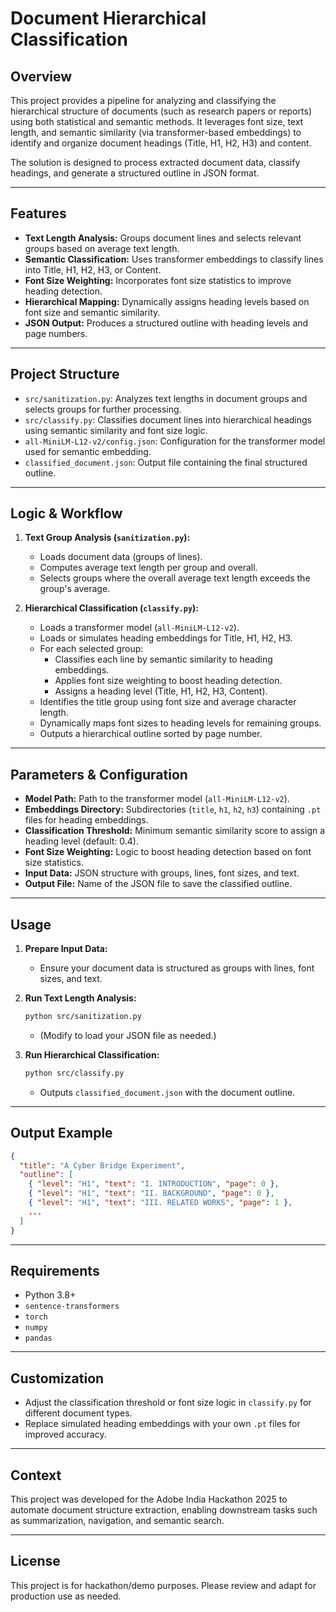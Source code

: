 #  Document Hierarchical Classification

## Overview

This project provides a pipeline for analyzing and classifying the hierarchical structure of documents (such as research papers or reports) using both statistical and semantic methods. It leverages font size, text length, and semantic similarity (via transformer-based embeddings) to identify and organize document headings (Title, H1, H2, H3) and content.

The solution is designed to process extracted document data, classify headings, and generate a structured outline in JSON format.

---

## Features

- **Text Length Analysis:** Groups document lines and selects relevant groups based on average text length.
- **Semantic Classification:** Uses transformer embeddings to classify lines into Title, H1, H2, H3, or Content.
- **Font Size Weighting:** Incorporates font size statistics to improve heading detection.
- **Hierarchical Mapping:** Dynamically assigns heading levels based on font size and semantic similarity.
- **JSON Output:** Produces a structured outline with heading levels and page numbers.

---

## Project Structure

- `src/sanitization.py`: Analyzes text lengths in document groups and selects groups for further processing.
- `src/classify.py`: Classifies document lines into hierarchical headings using semantic similarity and font size logic.
- `all-MiniLM-L12-v2/config.json`: Configuration for the transformer model used for semantic embedding.
- `classified_document.json`: Output file containing the final structured outline.

---

## Logic & Workflow

1. **Text Group Analysis (`sanitization.py`):**
   - Loads document data (groups of lines).
   - Computes average text length per group and overall.
   - Selects groups where the overall average text length exceeds the group's average.

2. **Hierarchical Classification (`classify.py`):**
   - Loads a transformer model (`all-MiniLM-L12-v2`).
   - Loads or simulates heading embeddings for Title, H1, H2, H3.
   - For each selected group:
     - Classifies each line by semantic similarity to heading embeddings.
     - Applies font size weighting to boost heading detection.
     - Assigns a heading level (Title, H1, H2, H3, Content).
   - Identifies the title group using font size and average character length.
   - Dynamically maps font sizes to heading levels for remaining groups.
   - Outputs a hierarchical outline sorted by page number.

---

## Parameters & Configuration

- **Model Path:** Path to the transformer model (`all-MiniLM-L12-v2`).
- **Embeddings Directory:** Subdirectories (`title`, `h1`, `h2`, `h3`) containing `.pt` files for heading embeddings.
- **Classification Threshold:** Minimum semantic similarity score to assign a heading level (default: 0.4).
- **Font Size Weighting:** Logic to boost heading detection based on font size statistics.
- **Input Data:** JSON structure with groups, lines, font sizes, and text.
- **Output File:** Name of the JSON file to save the classified outline.

---

## Usage

1. **Prepare Input Data:**
   - Ensure your document data is structured as groups with lines, font sizes, and text.

2. **Run Text Length Analysis:**
   ```bash
   python src/sanitization.py
   ```
   - (Modify to load your JSON file as needed.)

3. **Run Hierarchical Classification:**
   ```bash
   python src/classify.py
   ```
   - Outputs `classified_document.json` with the document outline.

---

## Output Example

```json
{
  "title": "A Cyber Bridge Experiment",
  "outline": [
    { "level": "H1", "text": "I. INTRODUCTION", "page": 0 },
    { "level": "H1", "text": "II. BACKGROUND", "page": 0 },
    { "level": "H1", "text": "III. RELATED WORKS", "page": 1 },
    ...
  ]
}
```

---

## Requirements

- Python 3.8+
- `sentence-transformers`
- `torch`
- `numpy`
- `pandas`

---

## Customization

- Adjust the classification threshold or font size logic in `classify.py` for different document types.
- Replace simulated heading embeddings with your own `.pt` files for improved accuracy.

---

## Context

This project was developed for the Adobe India Hackathon 2025 to automate document structure extraction, enabling downstream tasks such as summarization, navigation, and semantic search.

---

## License

This project is for hackathon/demo purposes. Please review and adapt for production use as needed.

